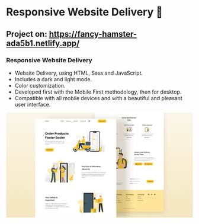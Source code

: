 # Responsive Website Delivery 🚚
## Project on: https://fancy-hamster-ada5b1.netlify.app/

### Responsive Website Delivery

- Website Delivery, using HTML, Sass and JavaScript.
- Includes a dark and light mode.
- Color customization.
- Developed first with the Mobile First methodology, then for desktop.
- Compatible with all mobile devices and with a beautiful and pleasant user interface.


![Delivery website](/preview.png)
